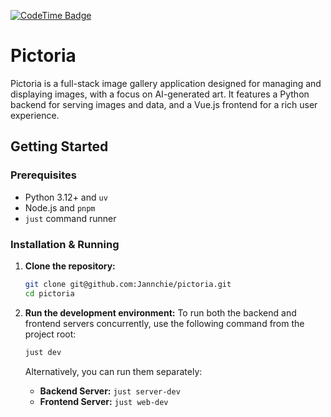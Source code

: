 [![CodeTime Badge](https://shields.jannchie.com/endpoint?style=social&color=222&url=https%3A%2F%2Fapi.codetime.dev%2Fv3%2Fusers%2Fshield%3Fuid%3D2%26project%3Dpictoria)](https://codetime.dev)

# Pictoria

Pictoria is a full-stack image gallery application designed for managing and displaying images, with a focus on AI-generated art. It features a Python backend for serving images and data, and a Vue.js frontend for a rich user experience.

## Getting Started

### Prerequisites

* Python 3.12+ and `uv`
* Node.js and `pnpm`
* `just` command runner

### Installation & Running

1. **Clone the repository:**

    ```bash
    git clone git@github.com:Jannchie/pictoria.git
    cd pictoria
    ```

2. **Run the development environment:**
    To run both the backend and frontend servers concurrently, use the following command from the project root:

    ```bash
    just dev
    ```

    Alternatively, you can run them separately:

    * **Backend Server:** `just server-dev`
    * **Frontend Server:** `just web-dev`
